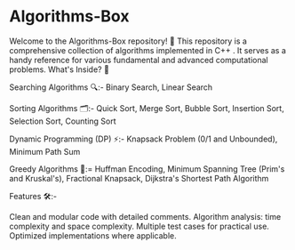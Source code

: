 # Algorithms-Box
Welcome to the Algorithms-Box repository! 🚀 This repository is a comprehensive collection of algorithms implemented in C++ . It serves as a handy reference for various fundamental and advanced computational problems.
What's Inside? 🧐

Searching Algorithms 🔍:-
Binary Search,
Linear Search

Sorting Algorithms 🗂️:-
Quick Sort,
Merge Sort,
Bubble Sort,
Insertion Sort,
Selection Sort,
Counting Sort

Dynamic Programming (DP) ⚡:-
Knapsack Problem (0/1 and Unbounded),
Minimum Path Sum

Greedy Algorithms 🤑:=
Huffman Encoding,
Minimum Spanning Tree (Prim's and Kruskal's),
Fractional Knapsack,
Dijkstra's Shortest Path Algorithm

Features 🛠️:-

Clean and modular code with detailed comments.
Algorithm analysis: time complexity and space complexity.
Multiple test cases for practical use.
Optimized implementations where applicable.

